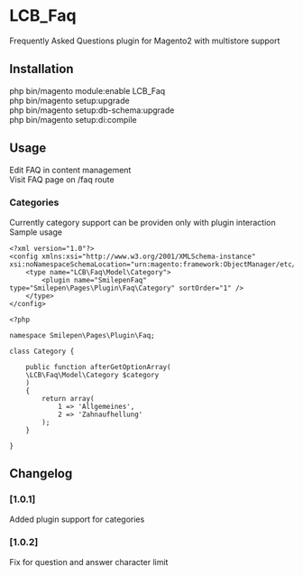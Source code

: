 # LCB_Faq
Frequently Asked Questions plugin for Magento2 with multistore support

## Installation

php bin/magento module:enable LCB_Faq  
php bin/magento setup:upgrade  
php bin/magento setup:db-schema:upgrade  
php bin/magento setup:di:compile  

## Usage

Edit FAQ in content management  
Visit FAQ page on /faq route

### Categories

Currently category support can be providen only with plugin interaction  
Sample usage  

```
<?xml version="1.0"?>
<config xmlns:xsi="http://www.w3.org/2001/XMLSchema-instance" xsi:noNamespaceSchemaLocation="urn:magento:framework:ObjectManager/etc/config.xsd">
    <type name="LCB\Faq\Model\Category">
        <plugin name="SmilepenFaq" type="Smilepen\Pages\Plugin\Faq\Category" sortOrder="1" />
    </type>
</config>
```

```
<?php

namespace Smilepen\Pages\Plugin\Faq;

class Category {

    public function afterGetOptionArray(
    \LCB\Faq\Model\Category $category
    )
    {
        return array(
            1 => 'Allgemeines',
            2 => 'Zahnaufhellung'
        );
    }

}
```

## Changelog

### [1.0.1]

Added plugin support for categories

### [1.0.2]

Fix for question and answer character limit